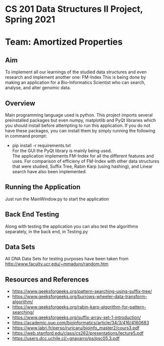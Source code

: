 # CS 201 Data Structures II Project, Spring 2021 
# Team: Amortized Properties

## Aim
To implement all our learnings of the studied data structures and even research and implement another one: FM-Index 
This is being done by making an application for a Bio-Informatics Scientist who can search, analyse, and alter genomic data.

## Overview
Main programming language used is python. This project imports several preinstalled packages but even numpy, matplotlib and PyQt libraries which you should install before attempting to run this application. 
If you do not have these packages, you can install them by simply running the following in command prompt:
* pip install -r requirements.txt <br>
For the GUI the PyQt library is mainly being used. <br /> 
The application implements FM-Index for all the different features and uses. For comparison of efficieny of FM-Index with other data structures that were studied, Suffix Tree, Rabin Karp (using hashing), and Linear search have also been implemented.

## Running the Application
Just run the MainWindow.py to start the application

## Back End Testing
Along with testing the application you can also test the algorithms separately, in the back end, in Testing.py 

## Data Sets
All DNA Data Sets for testing purposes have been taken from http://www.faculty.ucr.edu/~mmaduro/random.htm 
  
## Resources and References 
* https://www.geeksforgeeks.org/pattern-searching-using-suffix-tree/
* https://www.geeksforgeeks.org/burrows-wheeler-data-transform-algorithm/
* https://www.geeksforgeeks.org/rabin-karp-algorithm-for-pattern-searching/
* https://www.geeksforgeeks.org/suffix-array-set-1-introduction/
* https://academic.oup.com/bioinformatics/article/34/3/416/4160683
* https://www.labri.fr/perso/ruricaru/bioinfo_master2/cours3.pdf
* https://web.stanford.edu/class/cs262/presentations/lecture5.pdf
* https://users.dcc.uchile.cl/~gnavarro/ps/psc05.3.pdf
